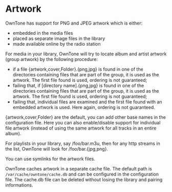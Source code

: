 # Artwork

OwnTone has support for PNG and JPEG artwork which is either:

- embedded in the media files
- placed as separate image files in the library
- made available online by the radio station

For media in your library, OwnTone will try to locate album and artist
artwork (group artwork) by the following procedure:

- if a file {artwork,cover,Folder}.{png,jpg} is found in one of the directories
  containing files that are part of the group, it is used as the artwork. The
  first file found is used, ordering is not guaranteed;
- failing that, if [directory name].{png,jpg} is found in one of the
  directories containing files that are part of the group, it is used as the
  artwork. The first file found is used, ordering is not guaranteed;
- failing that, individual files are examined and the first file found
  with an embedded artwork is used. Here again, ordering is not guaranteed.

{artwork,cover,Folder} are the default, you can add other base names in the
configuration file. Here you can also enable/disable support for individual
file artwork (instead of using the same artwork for all tracks in an entire
album).

For playlists in your library, say /foo/bar.m3u, then for any http streams in
the list, OwnTone will look for /foo/bar.{jpg,png}.

You can use symlinks for the artwork files.

OwnTone caches artwork in a separate cache file. The default path is 
`/var/cache/owntone/cache.db` and can be configured in the configuration 
file. The cache.db file can be deleted without losing the library and pairing
informations.
